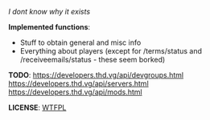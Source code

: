 *I dont know why it exists*

**Implemented functions**:

- Stuff to obtain general and misc info
- Everything about players (except for /terms/status and /receiveemails/status - these seem borked)

**TODO**:
https://developers.thd.vg/api/devgroups.html
https://developers.thd.vg/api/servers.html
https://developers.thd.vg/api/mods.html

**LICENSE**:
[WTFPL](LICENSE)

